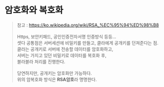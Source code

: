 # 암호화와 복호화
> 참고 : https://ko.wikipedia.org/wiki/RSA_%EC%95%94%ED%98%B8 <br>
> <br>
> Https, 보안키패드, 공인인증전자서명 인증방식 등등...   
> 셋다 공통점은 서버세션에 비밀키를 만들고, 클라에게 공개키를 던져준다는 점.   
> 클라는 공개키로 서버에 전송할 데이터를 암호화하고,   
> 서버는 가지고 있던 비밀키로 데이터를 복호화 후,   
> 블라블라 처리를 진행한다.   
> <br>
> 당연하지만, 공개키는 암호화만 가능하다.   
> 위의 암복호화 방식은 **RSA암호**라 명명한다. 
